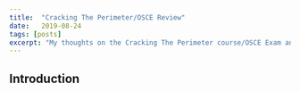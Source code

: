 ```yaml
---
title:  "Cracking The Perimeter/OSCE Review"
date:   2019-08-24
tags: [posts]
excerpt: "My thoughts on the Cracking The Perimeter course/OSCE Exam and how I came to learn that one must learn to walk before learning to run."
---
```

Introduction
---

<img src="{{ site.url }}{{ site.baseurl }}/images/offsec-student-certified-emblem-rgb-osce.png" alt="">

